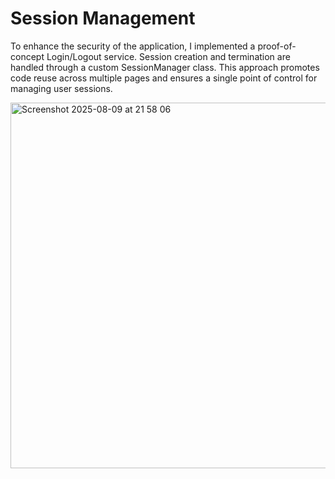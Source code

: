 # Session Management

To enhance the security of the application, I implemented a proof-of-concept Login/Logout service. Session creation and termination are handled through a custom SessionManager class. This approach promotes code reuse across multiple pages and ensures a single point of control for managing user sessions.

<img width="651" height="585" alt="Screenshot 2025-08-09 at 21 58 06" src="https://github.com/user-attachments/assets/177f4e4b-197c-4e5b-92df-cdff5af64a1e" />
